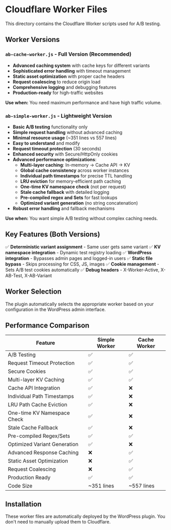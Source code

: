 # Cloudflare Worker Files

This directory contains the Cloudflare Worker scripts used for A/B testing.

## Worker Versions

### `ab-cache-worker.js` - Full Version (Recommended)
- **Advanced caching system** with cache keys for different variants
- **Sophisticated error handling** with timeout management
- **Static asset optimization** with proper cache headers
- **Request coalescing** to reduce origin load
- **Comprehensive logging** and debugging features
- **Production-ready** for high-traffic websites

**Use when:** You need maximum performance and have high traffic volume.

### `ab-simple-worker.js` - Lightweight Version
- **Basic A/B testing** functionality only
- **Simple request handling** without advanced caching
- **Minimal resource usage** (~351 lines vs 557 lines)
- **Easy to understand** and modify
- **Request timeout protection** (30 seconds)
- **Enhanced security** with Secure/HttpOnly cookies
- **Advanced performance optimizations**:
  - **Multi-layer caching**: In-memory → Cache API → KV
  - **Global cache consistency** across worker instances
  - **Individual path timestamps** for precise TTL handling
  - **LRU eviction** for memory-efficient path caching
  - **One-time KV namespace check** (not per request)
  - **Stale cache fallback** with detailed logging
  - **Pre-compiled regex and Sets** for fast lookups
  - **Optimized variant generation** (no string concatenation)
- **Robust error handling** and fallback mechanisms

**Use when:** You want simple A/B testing without complex caching needs.

## Key Features (Both Versions)

✅ **Deterministic variant assignment** - Same user gets same variant
✅ **KV namespace integration** - Dynamic test registry loading
✅ **WordPress integration** - Bypasses admin pages and logged-in users
✅ **Static file bypass** - Skips processing for CSS, JS, images
✅ **Cookie management** - Sets A/B test cookies automatically
✅ **Debug headers** - X-Worker-Active, X-AB-Test, X-AB-Variant

## Worker Selection

The plugin automatically selects the appropriate worker based on your configuration in the WordPress admin interface.

## Performance Comparison

| Feature | Simple Worker | Cache Worker |
|---------|--------------|-------------|
| A/B Testing | ✅ | ✅ |
| Request Timeout Protection | ✅ | ✅ |
| Secure Cookies | ✅ | ✅ |
| Multi-layer KV Caching | ✅ | ✅ |
| Cache API Integration | ✅ | ❌ |
| Individual Path Timestamps | ✅ | ❌ |
| LRU Path Cache Eviction | ✅ | ❌ |
| One-time KV Namespace Check | ✅ | ❌ |
| Stale Cache Fallback | ✅ | ❌ |
| Pre-compiled Regex/Sets | ✅ | ✅ |
| Optimized Variant Generation | ✅ | ❌ |
| Advanced Response Caching | ❌ | ✅ |
| Static Asset Optimization | ❌ | ✅ |
| Request Coalescing | ❌ | ✅ |
| Production Ready | ✅ | ✅ |
| Code Size | ~351 lines | ~557 lines |

## Installation

These worker files are automatically deployed by the WordPress plugin. You don't need to manually upload them to Cloudflare.